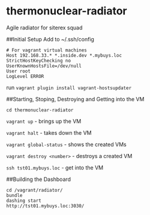 # thermonuclear-radiator
Agile radiator for siterex squad

##Initial Setup
Add to ~/.ssh/config
```
# For vagrant virtual machines
Host 192.168.33.* *.inside.dev *.mybuys.loc
StrictHostKeyChecking no
UserKnownHostsFile=/dev/null
User root
LogLevel ERROR
```

run `vagrant plugin install vagrant-hostsupdater`

##Starting, Stoping, Destroying and Getting into the VM

`cd thermonuclear-radiator`

`vagrant up` - brings up the VM

`vagrant halt` - takes down the VM

`vagrant global-status` - shows the created VMs

`vagrant destroy <number>` - destroys a created VM

`ssh tst01.mybuys.loc` - get into the VM

##Building the Dashboard
```
cd /vagrant/radiator/
bundle
dashing start
http://tst01.mybuys.loc:3030/
```



